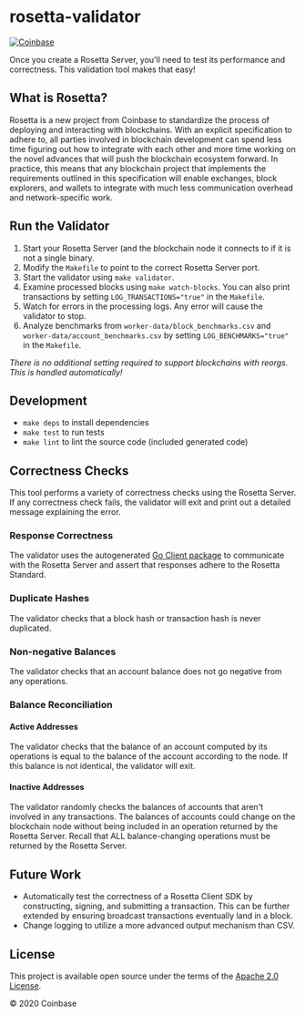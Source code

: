 # rosetta-validator

[![Coinbase](https://circleci.com/gh/coinbase/rosetta-validator/tree/master.svg?style=svg)](https://circleci.com/gh/coinbase/rosetta-validator/tree/master)

Once you create a Rosetta Server, you'll need to test its
performance and correctness. This validation tool makes that easy!

## What is Rosetta?
Rosetta is a new project from Coinbase to standardize the process
of deploying and interacting with blockchains. With an explicit
specification to adhere to, all parties involved in blockchain
development can spend less time figuring out how to integrate
with each other and more time working on the novel advances that
will push the blockchain ecosystem forward. In practice, this means
that any blockchain project that implements the requirements outlined
in this specification will enable exchanges, block explorers,
and wallets to integrate with much less communication overhead
and network-specific work.

## Run the Validator
1. Start your Rosetta Server (and the blockchain node it connects to if it is
not a single binary.
2. Modify the `Makefile` to point to the correct Rosetta Server port.
3. Start the validator using `make validator`.
4. Examine processed blocks using `make watch-blocks`. You can also print transactions
by setting `LOG_TRANSACTIONS="true"` in the `Makefile`.
5. Watch for errors in the processing logs. Any error will cause the validator to stop.
6. Analyze benchmarks from `worker-data/block_benchmarks.csv` and
  `worker-data/account_benchmarks.csv` by setting `LOG_BENCHMARKS="true"` in the `Makefile`.

_There is no additional setting required to support blockchains with reorgs. This
is handled automatically!_

## Development
* `make deps` to install dependencies
* `make test` to run tests
* `make lint` to lint the source code (included generated code)

## Correctness Checks
This tool performs a variety of correctness checks using the Rosetta Server. If
any correctness check fails, the validator will exit and print out a detailed
message explaining the error.

### Response Correctness
The validator uses the autogenerated [Go Client package](https://github.com/coinbase/rosetta-sdk-go)
to communicate with the Rosetta Server and assert that responses adhere
to the Rosetta Standard.

### Duplicate Hashes
The validator checks that a block hash or transaction hash is
never duplicated.

### Non-negative Balances
The validator checks that an account balance does not go
negative from any operations.

### Balance Reconciliation
#### Active Addresses
The validator checks that the balance of an account computed by
its operations is equal to the balance of the account according
to the node. If this balance is not identical, the validator will
exit.

#### Inactive Addresses
The validator randomly checks the balances of accounts that aren't
involved in any transactions. The balances of accounts could change
on the blockchain node without being included in an operation
returned by the Rosetta Server. Recall that ALL balance-changing
operations must be returned by the Rosetta Server.

## Future Work
* Automatically test the correctness of a Rosetta Client SDK by constructing,
signing, and submitting a transaction. This can be further extended by ensuring
broadcast transactions eventually land in a block.
* Change logging to utilize a more advanced output mechanism than CSV.

## License
This project is available open source under the terms of the [Apache 2.0 License](https://opensource.org/licenses/Apache-2.0).

© 2020 Coinbase
